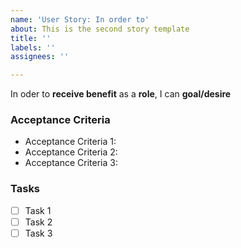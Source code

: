```yaml
---
name: 'User Story: In order to'
about: This is the second story template
title: ''
labels: ''
assignees: ''

---
```


In oder to **receive benefit** as a **role**, I can **goal/desire**

### Acceptance Criteria

* Acceptance Criteria 1:
* Acceptance Criteria 2:
* Acceptance Criteria 3:

### Tasks
- [ ] Task 1
- [ ] Task 2
- [ ] Task 3
